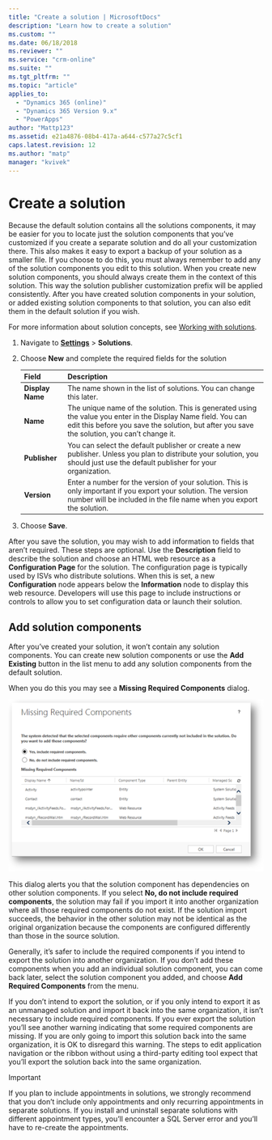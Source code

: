 ```yaml
---
title: "Create a solution | MicrosoftDocs"
description: "Learn how to create a solution"
ms.custom: ""
ms.date: 06/18/2018
ms.reviewer: ""
ms.service: "crm-online"
ms.suite: ""
ms.tgt_pltfrm: ""
ms.topic: "article"
applies_to: 
  - "Dynamics 365 (online)"
  - "Dynamics 365 Version 9.x"
  - "PowerApps" 
author: "Mattp123"
ms.assetid: e21a4876-08b4-417a-a644-c577a27c5cf1
caps.latest.revision: 12
ms.author: "matp"
manager: "kvivek"
---
```

# Create a solution

Because the default solution contains all the solutions components, it may be easier for you to locate just the solution components that you’ve customized if you create a separate solution and do all your customization there. This also makes it easy to export a backup of your solution as a smaller file. If you choose to do this, you must always remember to add any of the solution components you edit to this solution. When you create new solution components, you should always create them in the context of this solution. This way the solution publisher customization prefix will be applied consistently. After you have created solution components in your solution, or added existing solution components to that solution, you can also edit them in the default solution if you wish.  
  
 For more information about solution concepts, see [Working with solutions](solutions-overview.md).  
  
1.  Navigate to **[Settings](../model-driven-apps/advanced-navigation.md#settings)** > **Solutions**. 
  
2.  Choose **New** and complete the required fields for the solution  
  
    |Field|Description|  
    |-----------|-----------------|  
    |**Display Name**|The name shown in the list of solutions. You can change this later.|  
    |**Name**|The unique name of the solution. This is generated using the value you enter in the Display Name field. You can edit this before you save the solution, but after you save the solution, you can’t change it.|  
    |**Publisher**|You can select the default publisher or create a new publisher. Unless you plan to distribute your solution, you should just use the default publisher for your organization.|  
    |**Version**|Enter a number for the version of your solution. This is only important if you export your solution. The version number will be included in the file name when you export the solution.|  
  
3.  Choose **Save**.  
  
 After you save the solution, you may wish to add information to fields that aren’t required. These steps are optional. Use the **Description** field to describe the solution and choose an HTML web resource as a **Configuration Page** for the solution. The configuration page is typically used by ISVs who distribute solutions. When this is set, a new **Configuration** node appears below the **Information** node to display this web resource. Developers will use this page to include instructions or controls to allow you to set configuration data or launch their solution.  
  
<a name="BKMK_AddSolutionComponents"></a>   

## Add solution components  
 After you’ve created your solution, it won’t contain any solution components. You can create new solution components or use the **Add Existing** button in the list menu to add any solution components from the default solution.  
  
 When you do this you may see a **Missing Required Components** dialog.  
   
 ![Add Required Components Dialog](media/crm-itpro-cust-addrequiredcomponents.PNG "Add Required Components Dialog")  
  
 This dialog alerts you that the solution component has dependencies on other solution components. If you select **No, do not include required components**, the solution may fail if you import it into another organization where all those required components do not exist. If the solution import succeeds, the behavior in the other solution may not be identical as the original organization because the components are configured differently than those in the source solution.  
  
 Generally, it’s safer to include the required components if you intend to export the solution into another organization. If you don’t add these components when you add an individual solution component, you can come back later, select the solution component you added, and choose **Add Required Components** from the menu.  
  
 If you don’t intend to export the solution, or if you only intend to export it as an unmanaged solution and import it back into the same organization, it isn’t necessary to include required components. If you ever export the solution you’ll see another warning indicating that some required components are missing. If you are only going to import this solution back into the same organization, it is OK to disregard this warning. The steps to edit application navigation or the ribbon without using a third-party editing tool expect that you’ll export the solution back into the same organization.  

> [!IMPORTANT]
>  If you plan to include appointments in solutions, we strongly recommend that you don’t include only appointments and only recurring appointments in separate solutions. If you install and uninstall separate solutions with different appointment types, you’ll encounter a SQL Server error and you’ll have to re-create the appointments. 

